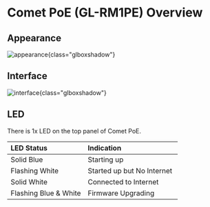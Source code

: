 # Comet PoE (GL-RM1PE) Overview

## Appearance

![appearance](https://static.gl-inet.com/docs/kvm/user_guide/gl-rm1pe/appearance-1.png){class="glboxshadow"}

## Interface

![interface](https://static.gl-inet.com/docs/kvm/user_guide/gl-rm1pe/interface.png){class="glboxshadow"}

## LED

There is 1x LED on the top panel of Comet PoE.

| LED Status               | Indication                        |
| :----------------------- | :-------------------------------- |
| Solid Blue               | Starting up                       |
| Flashing White           | Started up but No Internet        |
| Solid White              | Connected to Internet             |
| Flashing Blue & White    | Firmware Upgrading                |